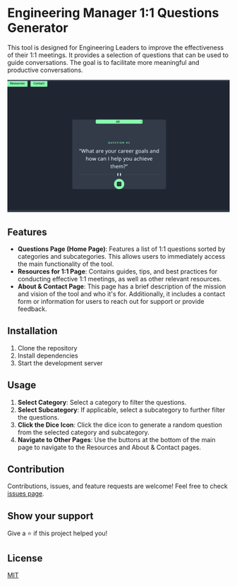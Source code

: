 # Engineering Manager 1:1 Questions Generator

This tool is designed for Engineering Leaders to improve the effectiveness of their 1:1 meetings. It provides a selection of questions that can be used to guide conversations. The goal is to facilitate more meaningful and productive conversations.

![Screenshot](https://github.com/arjitsrivastava/1-1-Generator/blob/main/Screenshot%202023-07-28%20at%2011.05.10%20PM.png)

## Features

- **Questions Page (Home Page)**: Features a list of 1:1 questions sorted by categories and subcategories. This allows users to immediately access the main functionality of the tool.
- **Resources for 1:1 Page**: Contains guides, tips, and best practices for conducting effective 1:1 meetings, as well as other relevant resources.
- **About & Contact Page**: This page has a brief description of the mission and vision of the tool and who it's for. Additionally, it includes a contact form or information for users to reach out for support or provide feedback.

## Installation

1. Clone the repository
2. Install dependencies
3. Start the development server


## Usage

1. **Select Category**: Select a category to filter the questions.
2. **Select Subcategory**: If applicable, select a subcategory to further filter the questions.
3. **Click the Dice Icon**: Click the dice icon to generate a random question from the selected category and subcategory.
4. **Navigate to Other Pages**: Use the buttons at the bottom of the main page to navigate to the Resources and About & Contact pages.

## Contribution

Contributions, issues, and feature requests are welcome! Feel free to check [issues page](https://github.com/arjitsrivastava/1-1-Generator/issues).

## Show your support

Give a ⭐️ if this project helped you!

## License

[MIT](LICENSE)
